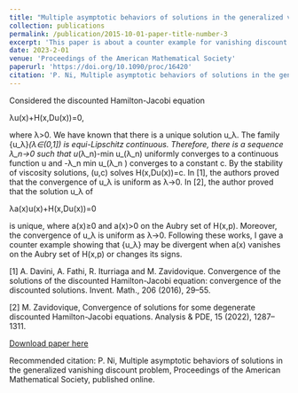 ```yaml
---
title: "Multiple asymptotic behaviors of solutions in the generalized vanishing discount problem"
collection: publications
permalink: /publication/2015-10-01-paper-title-number-3
excerpt: 'This paper is about a counter example for vanishing discount problem when the Hamiltonian is non-monotone in the unknown function.'
date: 2023-2-01
venue: 'Proceedings of the American Mathematical Society'
paperurl: 'https://doi.org/10.1090/proc/16420'
citation: 'P. Ni, Multiple asymptotic behaviors of solutions in the generalized vanishing discount problem, Proceedings of the American Mathematical Society, published online.'
---
```


Considered the discounted Hamilton-Jacobi equation

λu(x)+H(x,Du(x))=0,

where λ>0. We have known that there is a unique solution u_λ. The family {u_λ}_(λ∈(0,1]) is equi-Lipschitz continuous. Therefore, there is a sequence λ_n→0 such that u_(λ_n)-min u_(λ_n) uniformly converges to a continuous function u and -λ_n min u_(λ_n ) converges to a constant c. By the stability of viscosity solutions, (u,c) solves H(x,Du(x))=c. In [1], the authors proved that the convergence of u_λ is uniform as λ→0. In [2], the author proved that the solution u_λ of

λa(x)u(x)+H(x,Du(x))=0

is unique, where a(x)≥0 and a(x)>0 on the Aubry set of H(x,p). Moreover, the convergence of u_λ is uniform as λ→0. Following these works, I gave a counter example showing that {u_λ} may be divergent when a(x) vanishes on the Aubry set of H(x,p) or changes its signs.

[1] A. Davini, A. Fathi, R. Iturriaga and M. Zavidovique. Convergence of the solutions of the discounted Hamilton-Jacobi equation: convergence of the discounted solutions. Invent. Math., 206 (2016), 29–55.

[2] M. Zavidovique, Convergence of solutions for some degenerate discounted Hamilton-Jacobi equations. Analysis & PDE, 15 (2022),  1287–1311.


[Download paper here](https://doi.org/10.1090/proc/16420)

Recommended citation: P. Ni, Multiple asymptotic behaviors of solutions in the generalized vanishing discount problem, Proceedings of the American Mathematical Society, published online.
